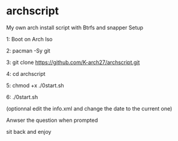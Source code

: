 # archscript
My own arch install script with Btrfs and snapper Setup

1: Boot on Arch Iso

2: pacman -Sy git

3: git clone https://github.com/K-arch27/archscript.git

4: cd archscript

5: chmod +x ./0start.sh

6: ./0start.sh

(optionnal edit the info.xml and change the date to the current one)

Anwser the question when prompted

sit back and enjoy
